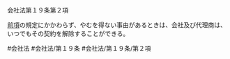 会社法第１９条第２項

[前項](会社法＿＿＿＿第１９条第１項)の規定にかかわらず、やむを得ない事由があるときは、会社及び代理商は、いつでもその契約を解除することができる。

#会社法
#会社法/第１９条
#会社法/第１９条/第２項
